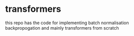 # transformers
this repo has the code for implementing batch normalisation backpropogation and mainly transformers from scratch
